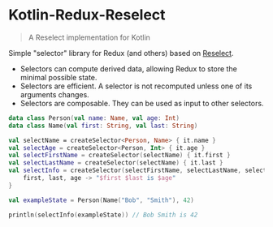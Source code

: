 # Kotlin-Redux-Reselect

> A Reselect implementation for Kotlin

Simple "selector" library for Redux (and others) based on [Reselect](https://github.com/reduxjs/reselect).

- Selectors can compute derived data, allowing Redux to store the minimal possible state.
- Selectors are efficient. A selector is not recomputed unless one of its arguments changes.
- Selectors are composable. They can be used as input to other selectors.

```kotlin
data class Person(val name: Name, val age: Int)
data class Name(val first: String, val last: String)

val selectName = createSelector<Person, Name> { it.name }
val selectAge = createSelector<Person, Int> { it.age }
val selectFirstName = createSelector(selectName) { it.first }
val selectLastName = createSelector(selectName) { it.last }
val selectInfo = createSelector(selectFirstName, selectLastName, selectAge) { 
    first, last, age -> "$first $last is $age"
}

val exampleState = Person(Name("Bob", "Smith"), 42)

println(selectInfo(exampleState)) // Bob Smith is 42
```
